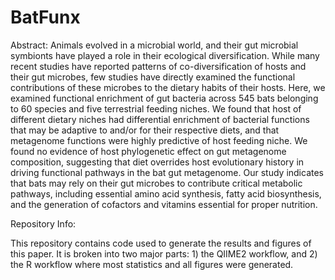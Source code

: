 # BatFunx

Abstract: Animals evolved in a microbial world, and their gut microbial symbionts have played a role in their ecological diversification. While many recent studies have reported patterns of co-diversification of hosts and their gut microbes, few studies have directly examined the functional contributions of these microbes to the dietary habits of their hosts. Here, we examined functional enrichment of gut bacteria across 545 bats belonging to 60 species and five terrestrial feeding niches. We found that host of different dietary niches had differential enrichment of bacterial functions that may be adaptive to and/or for their respective diets, and that metagenome functions were highly predictive of host feeding niche. We found no evidence of host phylogenetic effect on gut metagenome composition, suggesting that diet overrides host evolutionary history in driving functional pathways in the bat gut metagenome. Our study indicates that bats may rely on their gut microbes to contribute critical metabolic pathways, including essential amino acid synthesis, fatty acid biosynthesis, and the generation of cofactors and vitamins essential for proper nutrition.

Repository Info:

This repository contains code used to generate the results and figures of this paper. It is broken into two major parts: 1) the QIIME2 workflow, and 2) the R workflow where most statistics and all figures were generated.
